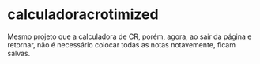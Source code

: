 # calculadoracrotimized
Mesmo projeto que a calculadora de CR, porém, agora, ao sair da página e retornar, não é necessário colocar todas as notas notavemente, ficam salvas.
